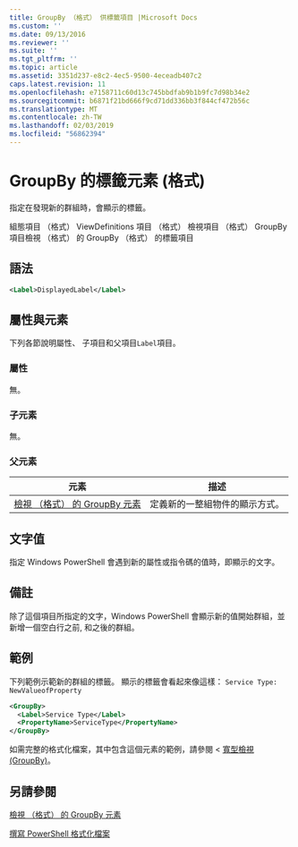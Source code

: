 ```yaml
---
title: GroupBy （格式） 供標籤項目 |Microsoft Docs
ms.custom: ''
ms.date: 09/13/2016
ms.reviewer: ''
ms.suite: ''
ms.tgt_pltfrm: ''
ms.topic: article
ms.assetid: 3351d237-e8c2-4ec5-9500-4eceadb407c2
caps.latest.revision: 11
ms.openlocfilehash: e7158711c60d13c745bbdfab9b1b9fc7d98b34e2
ms.sourcegitcommit: b6871f21bd666f9cd71dd336bb3f844cf472b56c
ms.translationtype: MT
ms.contentlocale: zh-TW
ms.lasthandoff: 02/03/2019
ms.locfileid: "56862394"
---
```

# <a name="label-element-for-groupby-format"></a>GroupBy 的標籤元素 (格式)

指定在發現新的群組時，會顯示的標籤。

組態項目 （格式） ViewDefinitions 項目 （格式） 檢視項目 （格式） GroupBy 項目檢視 （格式） 的 GroupBy （格式） 的標籤項目

## <a name="syntax"></a>語法

```xml
<Label>DisplayedLabel</Label>
```

## <a name="attributes-and-elements"></a>屬性與元素

下列各節說明屬性、 子項目和父項目`Label`項目。

### <a name="attributes"></a>屬性

無。

### <a name="child-elements"></a>子元素

無。

### <a name="parent-elements"></a>父元素

|元素|描述|
|-------------|-----------------|
|[檢視 （格式） 的 GroupBy 元素](./groupby-element-for-view-format.md)|定義新的一整組物件的顯示方式。|

## <a name="text-value"></a>文字值

指定 Windows PowerShell 會遇到新的屬性或指令碼的值時，即顯示的文字。

## <a name="remarks"></a>備註

除了這個項目所指定的文字，Windows PowerShell 會顯示新的值開始群組，並新增一個空白行之前, 和之後的群組。

## <a name="example"></a>範例

下列範例示範新的群組的標籤。 顯示的標籤會看起來像這樣： `Service Type: NewValueofProperty`

```xml
<GroupBy>
  <Label>Service Type</Label>
  <PropertyName>ServiceType</PropertyName>
</GroupBy>

```

如需完整的格式化檔案，其中包含這個元素的範例，請參閱 <<c0> [ 寬型檢視 (GroupBy)](./wide-view-groupby.md)。

## <a name="see-also"></a>另請參閱

[檢視 （格式） 的 GroupBy 元素](./groupby-element-for-view-format.md)

[撰寫 PowerShell 格式化檔案](./writing-a-powershell-formatting-file.md)
